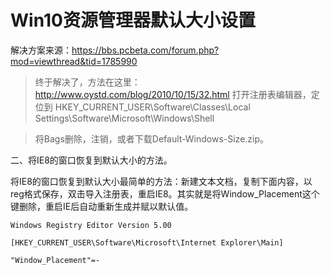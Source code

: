 # Win10资源管理器默认大小设置

解决方案来源：https://bbs.pcbeta.com/forum.php?mod=viewthread&tid=1785990

> 终于解决了，方法在这里：http://www.oystd.com/blog/2010/10/15/32.html
> 打开注册表编辑器，定位到 HKEY_CURRENT_USER\Software\Classes\Local Settings\Software\Microsoft\Windows\Shell

> 将Bags删除，注销，或者下载Default-Windows-Size.zip。


二、将IE8的窗口恢复到默认大小的方法。

将IE8的窗口恢复到默认大小最简单的方法：新建文本文档，复制下面内容，以reg格式保存，双击导入注册表，重启IE8。其实就是将Window_Placement这个键删除，重启IE后自动重新生成并赋以默认值。
```
Windows Registry Editor Version 5.00

[HKEY_CURRENT_USER\Software\Microsoft\Internet Explorer\Main]

"Window_Placement"=-
```
